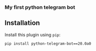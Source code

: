 ### My first python telegram bot

## Installation

Install this plugin using `pip`:

    pip install python-telegram-bot==20.0a0
